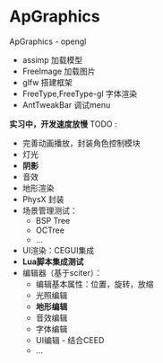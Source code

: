 # ApGraphics
ApGraphics - opengl

- assimp 加载模型
- FreeImage 加载图片
- glfw 搭建框架
- FreeType,FreeType-gl 字体渲染
- AntTweakBar 调试menu

**实习中，开发速度放慢**
TODO :

- 完善动画播放，封装角色控制模块
- 灯光
- **阴影**
- 音效
- 地形渲染
- PhysX 封装
- 场景管理测试：
	- BSP Tree
	- OCTree
	- ...
- UI渲染：CEGUI集成
- **Lua脚本集成测试**
- 编辑器（基于sciter）：
	- 编辑基本属性：位置，旋转，放缩
	- 光照编辑
	- **地形编辑**
	- 音效编辑
	- 字体编辑
	- UI编辑 - 结合CEED
	- ...
